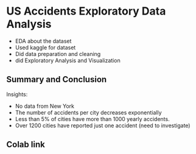 # US Accidents Exploratory Data Analysis
- EDA about the dataset
- Used kaggle for dataset
- Did data preparation and cleaning
- did Exploratory Analysis and Visualization

## Summary and Conclusion
Insights:
- No data from New York
- The number of accidents per city decreases exponentially
- Less than 5% of cities have more than 1000 yearly accidents.
- Over 1200 cities have reported just one accident (need to investigate)

## Colab link

     
